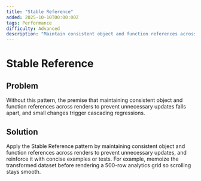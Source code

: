 ```yaml
---
title: "Stable Reference"
added: 2025-10-10T00:00:00Z
tags: Performance
difficulty: Advanced
description: "Maintain consistent object and function references across renders to prevent unnecessary updates."
---
```

# Stable Reference

## Problem

Without this pattern, the premise that maintaining consistent object and function references across renders to prevent unnecessary updates falls apart, and small changes trigger cascading regressions.

## Solution

Apply the Stable Reference pattern by maintaining consistent object and function references across renders to prevent unnecessary updates, and reinforce it with concise examples or tests. For example, memoize the transformed dataset before rendering a 500-row analytics grid so scrolling stays smooth.
